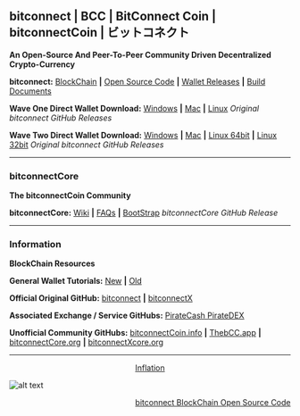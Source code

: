 ## bitconnect **|** BCC **|** BitConnect Coin **|** bitconnectCoin **|** ビットコネクト

**An Open-Source And Peer-To-Peer Community Driven Decentralized Crypto-Currency**

**bitconnect:** [BlockChain](https://chainz.cryptoid.info/bcc "BlockChain") **|** [Open Source Code](https://github.com/bitconnectcoin/bitconnectcoin/tree/master/src) **|** [Wallet Releases](https://github.com/bitconnectcoin/bitconnectcoin/tree/master/setup) **|** [Build Documents](https://github.com/bitconnectcoin/bitconnectcoin/tree/master/doc "Build Documents")

**Wave One Direct Wallet Download:** [Windows](https://github.com/bitconnectCoin/bitconnectCoin/blob/master/setup/bitconnect-window-wallet/bitconnect-qt.zip?raw=true "Windows") **|** [Mac](https://github.com/bitconnectCoin/bitconnectCoin/blob/master/setup/bitconnect-mac-wallet/bitconnect-mac.zip?raw=true "Mac") **|** [Linux](https://github.com/bitconnectcoin/bitconnectcoin/blob/master/setup/bitconnect-linux-wallet/bitconnect-linux-qt.zip?raw=true "Linux")
*Original bitconnect GitHub Releases*

**Wave Two Direct Wallet Download:** [Windows](https://github.com/bitconnectcoin/bitconnectcoin/blob/master/setup/bitconnect-window-wallet/bitconnect-window.zip?raw=true "Windows") **|** [Mac](https://github.com/bitconnectcoin/bitconnectcoin/blob/master/setup/bitconnect-mac-wallet/Bitconnect-mac.zip?raw=true "Mac") **|** [Linux 64bit](https://github.com/bitconnectcoin/bitconnectcoin/blob/master/setup/bitconnect-linux-wallet/Bitconnect-Ubuntu16-64bit.tar "Linux 64bit") **|** [Linux 32bit](https://github.com/bitconnectcoin/bitconnectcoin/blob/master/setup/bitconnect-linux-wallet/Bitconnect-Ubuntu16-32bit.tar?raw=true "Linux 32bit")
*Original bitconnect GitHub Releases*

---

### bitconnectCore

**The bitconnectCoin Community**

**bitconnectCore:** [Wiki](https://github.com/bitconnectCore/bitconnectCoin/wiki "Wiki") **|** [FAQs](https://discord.gg/JxMNabw "FAQs") **|** [BootStrap](https://github.com/bitconnectCore/bitconnectCoin-blockchain-bootstrap/releases/ "BootStrap") *bitconnectCore GitHub Release*

---

### Information

**BlockChain Resources**

**General Wallet Tutorials:** [New](https://youtu.be/RTieeNXGNrE "New Wallet Tutorial") **|** [Old](https://youtu.be/OFPNmYAQYdw "Old Wallet Tutorial")

**Official Original GitHub:** [bitconnect](https://github.com/bitconnectcoin/bitconnectcoin/ "bitconnect") **|**  [bitconnectX](https://github.com/bitconnectcoin/bitconnectx/ "bitconnectX")  

**Associated Exchange / Service GitHubs:** [PirateCash PirateDEX](https://github.com/piratecash/pirate-dex/releases "PirateCash PirateDEX")

**Unofficial Community GitHubs:** [bitconnectCoin.info](https://github.com/bitconnectcoininfo/ "bitconnectCoin.info")  **|**  [ThebCC.app](https://github.com/ThebCC/ "ThebCC.app")  **|**  [bitconnectCore.org](https://github.com/bitconnectCore/ "bitconnectCore.org")  **|**  [bitconnectXcore.org](https://github.com/bitconnectXcore/ "bitconnectXcore.org")

---

[<p align="center">Inflation</p>](https://chainz.cryptoid.info/bcc/#@inflation "Inflation")
![alt text](https://cdn.discordapp.com/attachments/643796993314914304/686040028325216256/BCC_inflation_all_time.png "Inflation")
[<p align="right">bitconnect BlockChain Open Source Code</p>](https://github.com/bitconnectCore/bitconnectCoin/blob/master/src/main.cpp "bitconnect BlockChain Open Source Code")
